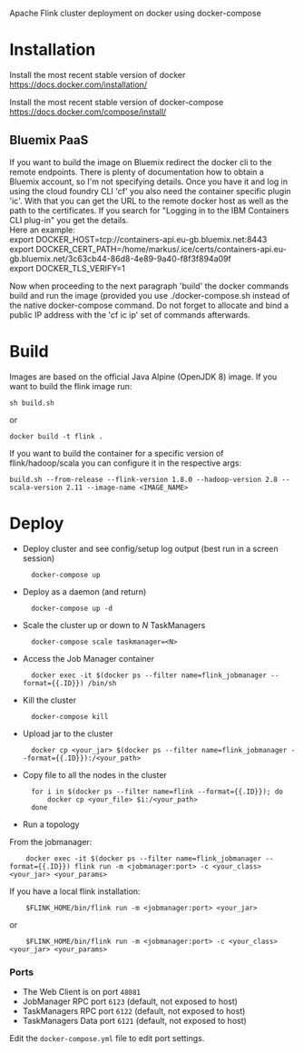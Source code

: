 Apache Flink cluster deployment on docker using docker-compose

# Installation

Install the most recent stable version of docker
https://docs.docker.com/installation/

Install the most recent stable version of docker-compose
https://docs.docker.com/compose/install/

## Bluemix PaaS

If you want to build the image on Bluemix redirect the docker cli to the remote endpoints. There is plenty of documentation how
to obtain a Bluemix account, so I'm not specifying details. Once you have it and log in using the cloud foundry CLI 'cf' you also
need the container specific plugin 'ic'. With that you can get the URL to the remote docker host as well as the path to
the certificates. If you search for "Logging in to the IBM Containers CLI plug-in" you get the details. <br>Here an example:<br>
export DOCKER_HOST=tcp://containers-api.eu-gb.bluemix.net:8443<br>
export DOCKER_CERT_PATH=/home/markus/.ice/certs/containers-api.eu-gb.bluemix.net/3c63cb44-86d8-4e89-9a40-f8f3f894a09f<br>
export DOCKER_TLS_VERIFY=1<br>

Now when proceeding to the next paragraph 'build' the docker commands build and run the image (provided you use ./docker-compose.sh instead of the native docker-compose command.
Do not forget to allocate and bind a public IP address with the 'cf ic ip' set of commands afterwards.

# Build

Images are based on the official Java Alpine (OpenJDK 8) image. If you want to
build the flink image run:

    sh build.sh

or

    docker build -t flink .

If you want to build the container for a specific version of flink/hadoop/scala
you can configure it in the respective args:

    build.sh --from-release --flink-version 1.8.0 --hadoop-version 2.8 --scala-version 2.11 --image-name <IMAGE_NAME>

# Deploy

- Deploy cluster and see config/setup log output (best run in a screen session)

        docker-compose up

- Deploy as a daemon (and return)

        docker-compose up -d

- Scale the cluster up or down to *N* TaskManagers

        docker-compose scale taskmanager=<N>

- Access the Job Manager container

        docker exec -it $(docker ps --filter name=flink_jobmanager --format={{.ID}}) /bin/sh

- Kill the cluster

        docker-compose kill

- Upload jar to the cluster

        docker cp <your_jar> $(docker ps --filter name=flink_jobmanager --format={{.ID}}):/<your_path>

- Copy file to all the nodes in the cluster

        for i in $(docker ps --filter name=flink --format={{.ID}}); do
            docker cp <your_file> $i:/<your_path>
        done

- Run a topology

From the jobmanager:

        docker exec -it $(docker ps --filter name=flink_jobmanager --format={{.ID}}) flink run -m <jobmanager:port> -c <your_class> <your_jar> <your_params>

If you have a local flink installation:

        $FLINK_HOME/bin/flink run -m <jobmanager:port> <your_jar>

or

        $FLINK_HOME/bin/flink run -m <jobmanager:port> -c <your_class> <your_jar> <your_params>

### Ports

- The Web Client is on port `48081`
- JobManager RPC port `6123` (default, not exposed to host)
- TaskManagers RPC port `6122` (default, not exposed to host)
- TaskManagers Data port `6121` (default, not exposed to host)

Edit the `docker-compose.yml` file to edit port settings.
